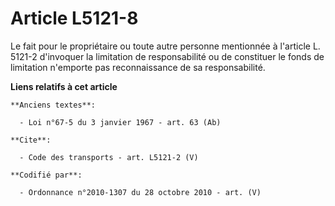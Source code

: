 # Article L5121-8

Le fait pour le propriétaire ou toute autre personne mentionnée à l'article L. 5121-2 d'invoquer la limitation de
responsabilité ou de constituer le fonds de limitation n'emporte pas reconnaissance de sa responsabilité.

**Liens relatifs à cet article**

	**Anciens textes**:

	  - Loi n°67-5 du 3 janvier 1967 - art. 63 (Ab)

	**Cite**:

	  - Code des transports - art. L5121-2 (V)

	**Codifié par**:

	  - Ordonnance n°2010-1307 du 28 octobre 2010 - art. (V)
